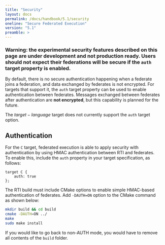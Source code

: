 ```yaml
---
title: "Security"
layout: docs
permalink: /docs/handbook/5.1/security
oneline: "Secure Federated Execution"
version: "5.1"
preamble: >
---
```


### Warning: the experimental security features described on this page are under development and not production ready. Users should not expect their federations will be secure if the `auth` target property is enabled.

By default, there is no secure authentication happening when a federate joins a federation, and data exchanged by federates is not encrypted. For targets that support it, the `auth` target property can be used to enable authentication between federates. Messages exchanged between federates after authentication are **not encrypted**, but this capability is planned for the future.

<div class="lf-cpp lf-py lf-ts lf-rs">

The $target-language$ target does not currently support the `auth` target option.

</div>

<div class="lf-c">

## Authentication

For the `C` target, federated execution is able to apply security with authentication by using HMAC authentication between RTI and federates. To enable this, include the `auth` property in your target specification, as follows:

```lf-c
target C {
    auth: true
};
```

The RTI build must include CMake options to enable simple HMAC-based authentication of federates. Add `-DAUTH=ON` option to the CMake command as shown below:

```bash
mkdir build && cd build
cmake -DAUTH=ON ../
make
sudo make install
```

If you would like to go back to non-AUTH mode, you would have to remove all contents of the `build` folder.

</div>